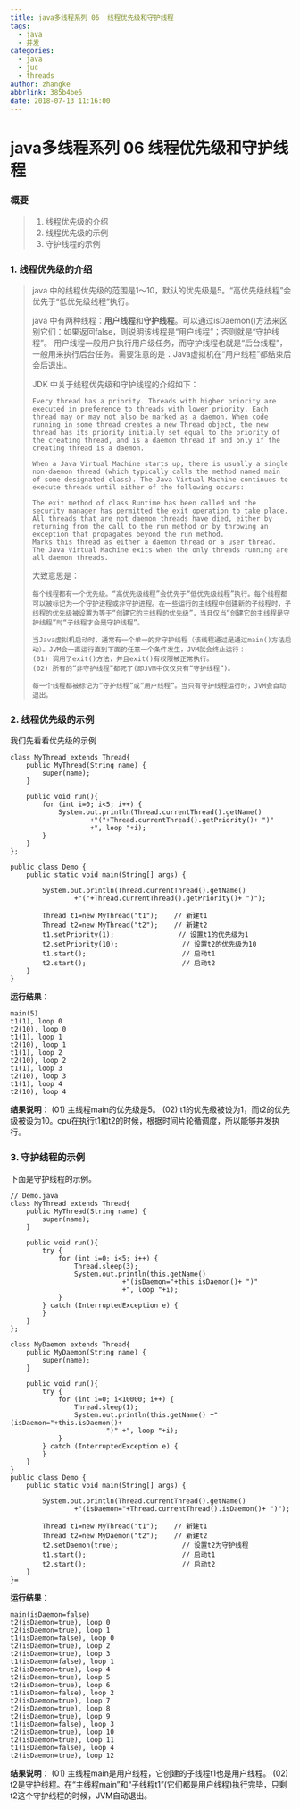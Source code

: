 ```yaml
---
title: java多线程系列 06  线程优先级和守护线程
tags:
  - java
  - 并发
categories:
  - java
  - juc
  - threads
author: zhangke
abbrlink: 385b4be6
date: 2018-07-13 11:16:00
---
```

# java多线程系列 06  线程优先级和守护线程

### **概要**

> 1. 线程优先级的介绍
> 2. 线程优先级的示例
> 3. 守护线程的示例

<!-- more -->

### **1. 线程优先级的介绍**

> java 中的线程优先级的范围是1～10，默认的优先级是5。“高优先级线程”会优先于“低优先级线程”执行。
>
> java 中有两种线程：**用户线程**和**守护线程**。可以通过isDaemon()方法来区别它们：如果返回false，则说明该线程是“用户线程”；否则就是“守护线程”。
> 用户线程一般用户执行用户级任务，而守护线程也就是“后台线程”，一般用来执行后台任务。需要注意的是：Java虚拟机在“用户线程”都结束后会后退出。
>
> JDK 中关于线程优先级和守护线程的介绍如下：
>
> ```
> Every thread has a priority. Threads with higher priority are executed in preference to threads with lower priority. Each thread may or may not also be marked as a daemon. When code running in some thread creates a new Thread object, the new thread has its priority initially set equal to the priority of the creating thread, and is a daemon thread if and only if the creating thread is a daemon.
> 
> When a Java Virtual Machine starts up, there is usually a single non-daemon thread (which typically calls the method named main of some designated class). The Java Virtual Machine continues to execute threads until either of the following occurs:
> 
> The exit method of class Runtime has been called and the security manager has permitted the exit operation to take place.
> All threads that are not daemon threads have died, either by returning from the call to the run method or by throwing an exception that propagates beyond the run method. 
> Marks this thread as either a daemon thread or a user thread. The Java Virtual Machine exits when the only threads running are all daemon threads.
> ```
>
> 大致意思是：
>
> ```
> 每个线程都有一个优先级。“高优先级线程”会优先于“低优先级线程”执行。每个线程都可以被标记为一个守护进程或非守护进程。在一些运行的主线程中创建新的子线程时，子线程的优先级被设置为等于“创建它的主线程的优先级”，当且仅当“创建它的主线程是守护线程”时“子线程才会是守护线程”。
> 
> 当Java虚拟机启动时，通常有一个单一的非守护线程（该线程通过是通过main()方法启动）。JVM会一直运行直到下面的任意一个条件发生，JVM就会终止运行：
> (01) 调用了exit()方法，并且exit()有权限被正常执行。
> (02) 所有的“非守护线程”都死了(即JVM中仅仅只有“守护线程”)。
> 
> 每一个线程都被标记为“守护线程”或“用户线程”。当只有守护线程运行时，JVM会自动退出。
> ```
>
> 
>
>  

### **2. 线程优先级的示例**

我们先看看优先级的示例 

```
class MyThread extends Thread{  
    public MyThread(String name) {
        super(name);
    }

    public void run(){
        for (int i=0; i<5; i++) {
            System.out.println(Thread.currentThread().getName()
                    +"("+Thread.currentThread().getPriority()+ ")"
                    +", loop "+i);
        }
    } 
}; 

public class Demo {  
    public static void main(String[] args) {  

        System.out.println(Thread.currentThread().getName()
                +"("+Thread.currentThread().getPriority()+ ")");

        Thread t1=new MyThread("t1");    // 新建t1
        Thread t2=new MyThread("t2");    // 新建t2
        t1.setPriority(1);                // 设置t1的优先级为1
        t2.setPriority(10);                // 设置t2的优先级为10
        t1.start();                        // 启动t1
        t2.start();                        // 启动t2
    }  
}
```

**运行结果**：

```
main(5)
t1(1), loop 0
t2(10), loop 0
t1(1), loop 1
t2(10), loop 1
t1(1), loop 2
t2(10), loop 2
t1(1), loop 3
t2(10), loop 3
t1(1), loop 4
t2(10), loop 4
```

**结果说明**：
(01) 主线程main的优先级是5。
(02) t1的优先级被设为1，而t2的优先级被设为10。cpu在执行t1和t2的时候，根据时间片轮循调度，所以能够并发执行。

### **3. 守护线程的示例**

下面是守护线程的示例。

```
// Demo.java
class MyThread extends Thread{  
    public MyThread(String name) {
        super(name);
    }

    public void run(){
        try {
            for (int i=0; i<5; i++) {
                Thread.sleep(3);
                System.out.println(this.getName() 
                			+"(isDaemon="+this.isDaemon()+ ")" 
                			+", loop "+i);
            }
        } catch (InterruptedException e) {
        }
    } 
}; 

class MyDaemon extends Thread{  
    public MyDaemon(String name) {
        super(name);
    }

    public void run(){
        try {
            for (int i=0; i<10000; i++) {
                Thread.sleep(1);
                System.out.println(this.getName() +"(isDaemon="+this.isDaemon()+
                		")" +", loop "+i);
            }
        } catch (InterruptedException e) {
        }
    } 
}
public class Demo {  
    public static void main(String[] args) {  

        System.out.println(Thread.currentThread().getName()
                +"(isDaemon="+Thread.currentThread().isDaemon()+ ")");

        Thread t1=new MyThread("t1");    // 新建t1
        Thread t2=new MyDaemon("t2");    // 新建t2
        t2.setDaemon(true);                // 设置t2为守护线程
        t1.start();                        // 启动t1
        t2.start();                        // 启动t2
    }  
}=
```

**运行结果**：

```
main(isDaemon=false)
t2(isDaemon=true), loop 0
t2(isDaemon=true), loop 1
t1(isDaemon=false), loop 0
t2(isDaemon=true), loop 2
t2(isDaemon=true), loop 3
t1(isDaemon=false), loop 1
t2(isDaemon=true), loop 4
t2(isDaemon=true), loop 5
t2(isDaemon=true), loop 6
t1(isDaemon=false), loop 2
t2(isDaemon=true), loop 7
t2(isDaemon=true), loop 8
t2(isDaemon=true), loop 9
t1(isDaemon=false), loop 3
t2(isDaemon=true), loop 10
t2(isDaemon=true), loop 11
t1(isDaemon=false), loop 4
t2(isDaemon=true), loop 12
```

**结果说明**：
(01) 主线程main是用户线程，它创建的子线程t1也是用户线程。
(02) t2是守护线程。在“主线程main”和“子线程t1”(它们都是用户线程)执行完毕，只剩t2这个守护线程的时候，JVM自动退出。

 